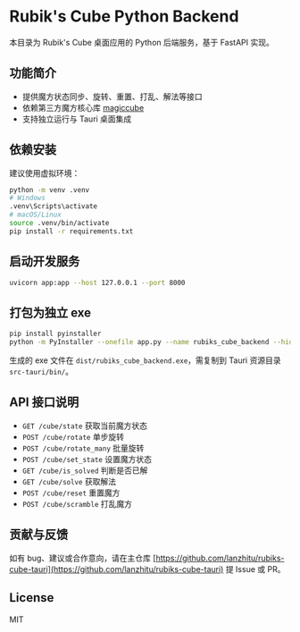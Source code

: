 # Rubik's Cube Python Backend

本目录为 Rubik's Cube 桌面应用的 Python 后端服务，基于 FastAPI 实现。

## 功能简介
- 提供魔方状态同步、旋转、重置、打乱、解法等接口
- 依赖第三方魔方核心库 [magiccube](https://github.com/trincaog/magiccube)
- 支持独立运行与 Tauri 桌面集成

## 依赖安装
建议使用虚拟环境：

```bash
python -m venv .venv
# Windows
.venv\Scripts\activate
# macOS/Linux
source .venv/bin/activate
pip install -r requirements.txt
```

## 启动开发服务
```bash
uvicorn app:app --host 127.0.0.1 --port 8000
```

## 打包为独立 exe
```bash
pip install pyinstaller
python -m PyInstaller --onefile app.py --name rubiks_cube_backend --hidden-import=fastapi --hidden-import=uvicorn --hidden-import=magiccube --hidden-import=python_multipart
```

生成的 exe 文件在 `dist/rubiks_cube_backend.exe`，需复制到 Tauri 资源目录 `src-tauri/bin/`。

## API 接口说明
- `GET /cube/state` 获取当前魔方状态
- `POST /cube/rotate` 单步旋转
- `POST /cube/rotate_many` 批量旋转
- `POST /cube/set_state` 设置魔方状态
- `GET /cube/is_solved` 判断是否已解
- `GET /cube/solve` 获取解法
- `POST /cube/reset` 重置魔方
- `POST /cube/scramble` 打乱魔方

## 贡献与反馈
如有 bug、建议或合作意向，请在主仓库 [https://github.com/lanzhitu/rubiks-cube-tauri](https://github.com/lanzhitu/rubiks-cube-tauri) 提 Issue 或 PR。

## License
MIT

